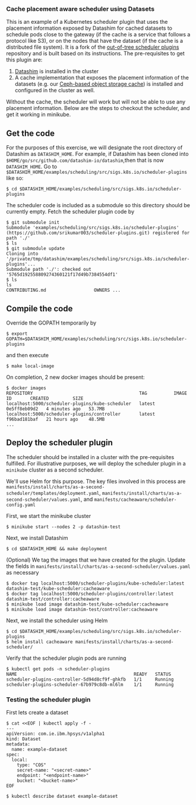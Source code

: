 ### Cache placement aware scheduler using Datasets

This is an example of a Kubernetes scheduler plugin that uses the placement information exposed by Datashim for cached datasets to schedule pods close to the gateway (if the cache is a service that follows a protocol like S3), or on the nodes that have the dataset (if the cache is a distributed file system). It is a fork of the [out-of-tree scheduler plugins](https://github.com/kubernetes-sigs/scheduler-plugins) repository and is built based on its instructions. The pre-requisites to get this plugin are:

1. [Datashim](https://github.com/datashim-io/datashim) is installed in the cluster
2. A cache implementation that exposes the placement information of the datasets (e.g. our [Ceph-based object storage cache](https://github.com/datashim-io/datashim/tree/master/plugins/ceph-cache-plugin)) is installed and configured in the cluster as well.

Without the cache, the scheduler will work but will not be able to use any placement information. Below are the steps to checkout the scheduler, and get it working in minikube.

## Get the code

For the purposes of this exercise, we will designate the root directory of Datashim as `DATASHIM_HOME`. For example, if Datashim has been cloned into `$HOME/go/src/github.com/datashim-io/datashim`,then that is now `DATASHIM_HOME`. Go to `$DATASHIM_HOME/examples/scheduling/src/sigs.k8s.io/scheduler-plugins` like so:

`$ cd $DATASHIM_HOME/examples/scheduling/src/sigs.k8s.io/scheduler-plugins`

The scheduler code is included as a submodule so this directory should be currently empty. Fetch the scheduler plugin code by

```
$ git submodule init
Submodule 'examples/scheduling/src/sigs.k8s.io/scheduler-plugins' (https://github.com/srikumar003/scheduler-plugins.git) registered for path './'
$ ls
$ git submodule update
Cloning into '/private/tmp/datashim/examples/scheduling/src/sigs.k8s.io/scheduler-plugins'...
Submodule path './': checked out '5765d192558809274360121f17d49b7384554df1'
$ ls
ls
CONTRIBUTING.md                  OWNERS ...
```

## Compile the code

Override the GOPATH temporarily by

`$ export GOPATH=$DATASHIM_HOME/examples/scheduling/src/sigs.k8s.io/scheduler-plugins`

and then execute

`$ make local-image`

On completion, 2 new docker images should be present:

```
$ docker images
REPOSITORY                                        TAG          IMAGE ID       CREATED         SIZE
localhost:5000/scheduler-plugins/kube-scheduler   latest       0e5ff8eb09d2   4 minutes ago   53.7MB
localhost:5000/scheduler-plugins/controller       latest       f96bad181baf   21 hours ago    48.5MB
...
```

## Deploy the scheduler plugin

The scheduler should be installed in a cluster with the pre-requisites fulfilled. For illustrative purposes, we will deploy the scheduler plugin in a `minikube` cluster as a second scheduler.

We'll use Helm for this purpose. The key files involved in this process are `manifests/install/charts/as-a-second-scheduler/templates/deployment.yaml`, `manifests/install/charts/as-a-second-scheduler/values.yaml`, and `manifests/cacheaware/scheduler-config.yaml` 

First, we start the minikube cluster

`$ minikube start --nodes 2 -p datashim-test`

Next, we install Datashim

`$ cd $DATASHIM_HOME && make deployment`

(Optional) We tag the images that we have created for the plugin. Update the fields in `manifests/install/charts/as-a-second-scheduler/values.yaml` as necessary

```
$ docker tag localhost:5000/scheduler-plugins/kube-scheduler:latest datashim-test/kube-scheduler:cacheaware
$ docker tag localhost:5000/scheduler-plugins/controller:latest datashim-test/controller:cacheaware
$ minikube load image datashim-test/kube-scheduler:cacheaware
$ minikube load image datashim-test/controller:cacheaware
```

Next, we install the scheduler using Helm

```
$ cd $DATASHIM_HOME/examples/scheduling/src/sigs.k8s.io/scheduler-plugins
$ helm install cacheaware manifests/install/charts/as-a-second-scheduler/
```

Verify that the scheduler plugin pods are running

```
$ kubectl get pods -n scheduler-plugins
NAME                                            READY   STATUS  
scheduler-plugins-controller-5d94d8cf9f-ghkfb   1/1     Running  
scheduler-plugins-scheduler-67b979c8db-ml6lm    1/1     Running   
```

### Testing the scheduler plugin

First lets create a dataset

```
$ cat <<EOF | kubectl apply -f -
---
apiVersion: com.ie.ibm.hpsys/v1alpha1
kind: Dataset
metadata:
  name: example-dataset
spec:
  local:
    type: "COS"
    secret-name: "<secret-name>"
    endpoint: "<endpoint-name>"
    bucket: "<bucket-name>"
EOF
```

`$ kubectl describe dataset example-dataset`

